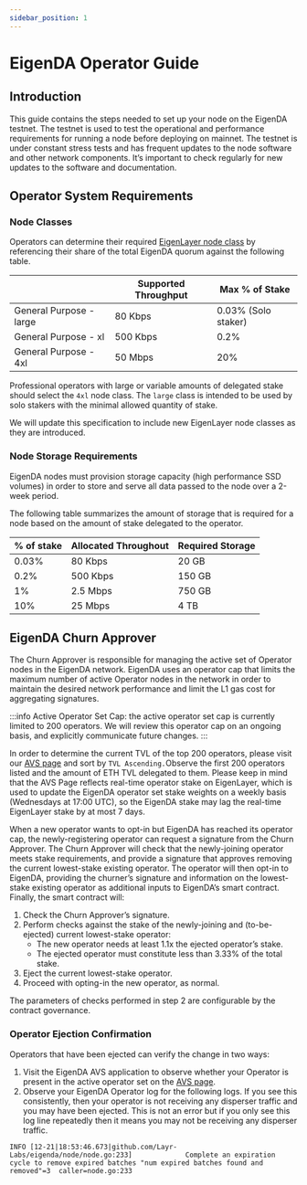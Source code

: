 ```yaml
---
sidebar_position: 1
---
```

# EigenDA Operator Guide

## Introduction

This guide contains the steps needed to set up your node on the EigenDA testnet.
The testnet is used to test the operational and performance requirements for
running a node before deploying on mainnet. The testnet is under constant stress
tests and has frequent updates to the node software and other network
components. It’s important to check regularly for new updates to the software
and documentation.

## Operator System Requirements

### Node Classes

Operators can determine their required [EigenLayer node class][ref1] by referencing their share of the total EigenDA quorum against the following
table.

|                         | Supported Throughput | Max % of Stake      |
| ----------------------- | -------------------- | ------------------- |
| General Purpose - large | 80 Kbps              | 0.03% (Solo staker) |
| General Purpose - xl    | 500 Kbps             | 0.2%                |
| General Purpose - 4xl   | 50 Mbps              | 20%                 |

Professional operators with large or variable amounts of delegated stake should
select the `4xl` node class. The `large` class is intended to be used by solo
stakers with the minimal allowed quantity of stake.

We will update this specification to include new EigenLayer node classes as they
are introduced.

### Node Storage Requirements

EigenDA nodes must provision storage capacity (high performance SSD volumes) in
order to store and serve all data passed to the node over a 2-week period.

The following table summarizes the amount of storage that is required for a node
based on the amount of stake delegated to the operator.

| % of stake | Allocated Throughout | Required Storage |
| ---------- | -------------------- | ---------------- |
| 0.03%      | 80 Kbps              | 20 GB            |
| 0.2%       | 500 Kbps             | 150 GB           |
| 1%         | 2.5 Mbps             | 750 GB           |
| 10%        | 25 Mbps              | 4 TB             |

## EigenDA Churn Approver

The Churn Approver is responsible for managing the active set of Operator nodes
in the EigenDA network. EigenDA uses an operator cap that limits the maximum
number of active Operator nodes in the network in order to maintain the desired
network performance and limit the L1 gas cost for aggregating signatures.

:::info Active Operator Set Cap: the active operator set cap is currently
limited to 200 operators. We will review this operator cap on an ongoing basis,
and explicitly communicate future changes.  :::

In order to determine the current TVL of the top 200 operators, please visit our
[AVS page][ref2] and sort by `TVL
Ascending.`Observe the first 200 operators listed and the amount of ETH TVL
delegated to them. Please keep in mind that the AVS Page reflects real-time
operator stake on EigenLayer, which is used to update the EigenDA operator set
stake weights on a weekly basis (Wednesdays at 17:00 UTC), so the EigenDA stake
may lag the real-time EigenLayer stake by at most 7 days.

When a new operator wants to opt-in but EigenDA has reached its operator cap,
the newly-registering operator can request a signature from the Churn Approver.
The Churn Approver will check that the newly-joining operator meets stake
requirements, and provide a signature that approves removing the current
lowest-stake existing operator. The operator will then opt-in to EigenDA,
providing the churner’s signature and information on the lowest-stake existing
operator as additional inputs to EigenDA’s smart contract. Finally, the smart
contract will:

1. Check the Churn Approver’s signature.
2. Perform checks against the stake of the newly-joining and (to-be-ejected)
current lowest-stake operator:
    - The new operator needs at least 1.1x the ejected operator’s stake.
    - The ejected operator must constitute less than 3.33% of the total stake.
3. Eject the current lowest-stake operator.
4. Proceed with opting-in the new operator, as normal.

The parameters of checks performed in step 2 are configurable by the contract
governance.

### **Operator Ejection Confirmation**

Operators that have been ejected can verify the change in two ways:

1. Visit the EigenDA AVS application to observe whether your Operator is present
in the active operator set on the [AVS page][ref3].
2. Observe your EigenDA Operator log for the following logs. If you see this
consistently, then your operator is not receiving any disperser traffic and you
may have been ejected.  This is not an error but if you only see this log line
repeatedly then it means you may not be receiving any disperser traffic.

```
INFO [12-21|18:53:46.673|github.com/Layr-Labs/eigenda/node/node.go:233]             Complete an expiration cycle to remove expired batches "num expired batches found and removed"=3  caller=node.go:233
```

[ref1]: ../../eigenlayer/operator-guides/avs-installation-and-registration/eigenlayer-node-classes
[ref2]: https://holesky.eigenlayer.xyz/avs/eigenda
[ref3]: https://holesky.eigenlayer.xyz/avs/eigenda